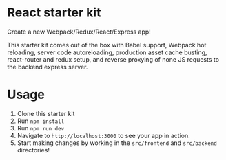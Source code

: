 # React starter kit
Create a new Webpack/Redux/React/Express app!

This starter kit comes out of the box with Babel support, Webpack hot reloading, server code autoreloading, production asset cache busting, react-router and redux setup, and reverse proxying of none JS requests to the backend express server.

# Usage
1. Clone this starter kit
1. Run `npm install`
1. Run `npm run dev`
1. Navigate to `http://localhost:3000` to see your app in action.
1. Start making changes by working in the `src/frontend` and `src/backend` directories!
